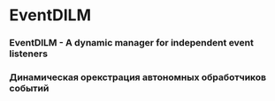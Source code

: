 # EventDILM

### EventDILM - A dynamic manager for independent event listeners

### Динамическая орекстрация автономных обработчиков событий
